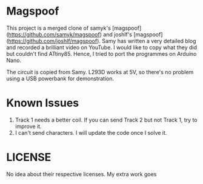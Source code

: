 Magspoof
========
This project is a merged clone of samyk's [magspoof] (https://github.com/samyk/magspoof) and joshlf's [magspoof] (https://github.com/joshlf/magspoof).
Samy has written a very detailed blog and recorded a brilliant video on YouTube.  I would like to copy what they did but couldn't find ATtiny85.  Hence, I tried to port the programmes on Arduino Nano.

The circuit is copied from Samy.  L293D works at 5V, so there's no problem using a USB powerbank for demonstration.


Known Issues
============
1. Track 1 needs a better coil.  If you can send Track 2 but not Track 1, try to improve it.
1. I can't send characters.  I will update the code once I solve it.


LICENSE
=======
No idea about their respective licenses.  My extra work goes
